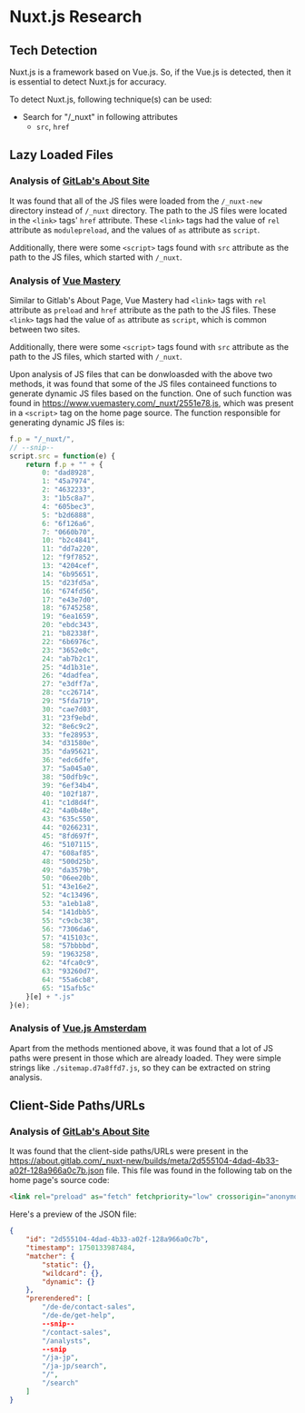# Nuxt.js Research
## Tech Detection
Nuxt.js is a framework based on Vue.js. So, if the Vue.js is detected, then it is essential to detect Nuxt.js for accuracy.

To detect Nuxt.js, following technique(s) can be used: 
- Search for "/_nuxt" in following attributes
    - `src`, `href`

## Lazy Loaded Files
### Analysis of [GitLab's About Site](https://about.gitlab.com/)
It was found that all of the JS files were loaded from the `/_nuxt-new` directory instead of `/_nuxt` directory. The path to the JS files were located in the `<link>` tags' `href` attribute. These `<link>` tags had the value of `rel` attribute as `modulepreload`, and the values of `as` attribute as `script`.

Additionally, there were some `<script>` tags found with `src` attribute as the path to the JS files, which started with `/_nuxt`.

### Analysis of [Vue Mastery](https://www.vuemastery.com/)
Similar to Gitlab's About Page, Vue Mastery had `<link>` tags with `rel` attribute as `preload` and `href` attribute as the path to the JS files. These `<link>` tags had the value of `as` attribute as `script`, which is common between two sites.

Additionally, there were some `<script>` tags found with `src` attribute as the path to the JS files, which started with `/_nuxt`.

Upon analysis of JS files that can be donwloasded with the above two methods, it was found that some of the JS files containeed functions to generate dynamic JS files based on the function. One of such function was found in https://www.vuemastery.com/_nuxt/2551e78.js, which was present in a `<script>` tag on the home page source. The function responsible for generating dynamic JS files is:
```js
f.p = "/_nuxt/",
// --snip--
script.src = function(e) {
    return f.p + "" + {
        0: "dad8928",
        1: "45a7974",
        2: "4632233",
        3: "1b5c8a7",
        4: "605bec3",
        5: "b2d6888",
        6: "6f126a6",
        7: "0660b70",
        10: "b2c4841",
        11: "dd7a220",
        12: "f9f7852",
        13: "4204cef",
        14: "6b95651",
        15: "d23fd5a",
        16: "674fd56",
        17: "e43e7d0",
        18: "6745258",
        19: "6ea1659",
        20: "ebdc343",
        21: "b82338f",
        22: "6b6976c",
        23: "3652e0c",
        24: "ab7b2c1",
        25: "4d1b31e",
        26: "4dadfea",
        27: "e3dff7a",
        28: "cc26714",
        29: "5fda719",
        30: "cae7d03",
        31: "23f9ebd",
        32: "8e6c9c2",
        33: "fe28953",
        34: "d31580e",
        35: "da95621",
        36: "edc6dfe",
        37: "5a045a0",
        38: "50dfb9c",
        39: "6ef34b4",
        40: "102f187",
        41: "c1d8d4f",
        42: "4a0b48e",
        43: "635c550",
        44: "0266231",
        45: "8fd697f",
        46: "5107115",
        47: "608af85",
        48: "500d25b",
        49: "da3579b",
        50: "06ee20b",
        51: "43e16e2",
        52: "4c13496",
        53: "a1eb1a8",
        54: "141dbb5",
        55: "c9cbc38",
        56: "7306da6",
        57: "415103c",
        58: "57bbbbd",
        59: "1963258",
        62: "4fca0c9",
        63: "93260d7",
        64: "55a6cb8",
        65: "15afb5c"
    }[e] + ".js"
}(e);
```

### Analysis of [Vue.js Amsterdam](https://vuejs.amsterdam/)
Apart from the methods mentioned above, it was found that a lot of JS paths were present in those which are already loaded. They were simple strings like `./sitemap.d7a8ffd7.js`, so they can be extracted on string analysis.

## Client-Side Paths/URLs
### Analysis of [GitLab's About Site](https://about.gitlab.com/)
It was found that the client-side paths/URLs were present in the https://about.gitlab.com/_nuxt-new/builds/meta/2d555104-4dad-4b33-a02f-128a966a0c7b.json file. This file was found in the following tab on the home page's source code:
```html
<link rel="preload" as="fetch" fetchpriority="low" crossorigin="anonymous" href="/_nuxt-new/builds/meta/2d555104-4dad-4b33-a02f-128a966a0c7b.json">
```

Here's a preview of the JSON file:
```json
{
    "id": "2d555104-4dad-4b33-a02f-128a966a0c7b",
    "timestamp": 1750133987484,
    "matcher": {
        "static": {},
        "wildcard": {},
        "dynamic": {}
    },
    "prerendered": [
        "/de-de/contact-sales",
        "/de-de/get-help",
        --snip--
        "/contact-sales",
        "/analysts",
        --snip
        "/ja-jp",
        "/ja-jp/search",
        "/",
        "/search"
    ]
}
```